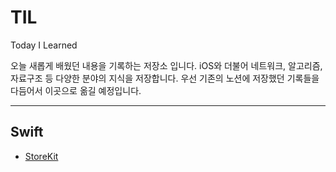 # TIL
Today I Learned

오늘 새롭게 배웠던 내용을 기록하는 저장소 입니다. iOS와 더불어 네트워크, 알고리즘, 자료구조 등 다양한 분야의 지식을 저장합니다. 우선 기존의 노션에 저장했던 기록들을 다듬어서 이곳으로 옮길 예정입니다.

---
##  Swift
- [StoreKit](StoreKit/StoreKit.md)
